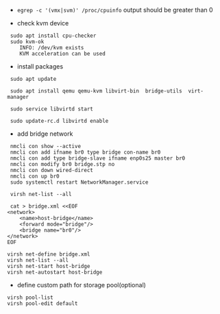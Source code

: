 * `egrep -c '(vmx|svm)' /proc/cpuinfo` output should be greater than 0

* check kvm device

```
 sudo apt install cpu-checker
 sudo kvm-ok 
 	INFO: /dev/kvm exists
	KVM acceleration can be used
```



* install packages

```
 sudo apt update

 sudo apt install qemu qemu-kvm libvirt-bin  bridge-utils  virt-manager

 sudo service libvirtd start

 sudo update-rc.d libvirtd enable
```

* add bridge network

```
 nmcli con show --active
 nmcli con add ifname br0 type bridge con-name br0
 nmcli con add type bridge-slave ifname enp0s25 master br0
 nmcli con modify br0 bridge.stp no
 nmcli con down wired-direct
 nmcli con up br0
 sudo systemctl restart NetworkManager.service

 virsh net-list --all

 cat > bridge.xml <<EOF
<network>
    <name>host-bridge</name>
    <forward mode="bridge"/>
    <bridge name="br0"/>
</network>
EOF

virsh net-define bridge.xml
virsh net-list --all
virsh net-start host-bridge
virsh net-autostart host-bridge
```

* define custom path for storage pool(optional)

```
virsh pool-list 
virsh pool-edit default
```
